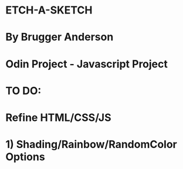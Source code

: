 # ETCH-A-SKETCH
# By Brugger Anderson
# Odin Project - Javascript Project

# TO DO:
# Refine HTML/CSS/JS
# 1) Shading/Rainbow/RandomColor Options
